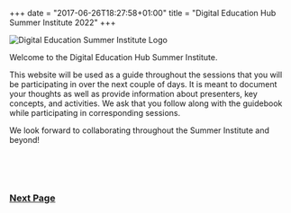 +++
date = "2017-06-26T18:27:58+01:00"
title = "Digital Education Hub Summer Institute 2022"
+++

![Digital Education Summer Institute Logo](/images/dehsi2021.png)

Welcome to the Digital Education Hub Summer Institute.

This website will be used as a guide throughout the sessions that you will be participating in over the next couple of days. It is meant to document your thoughts as well as provide information about presenters, key concepts, and activities. We ask that you follow along with the guidebook while participating in corresponding sessions.

We look forward to collaborating throughout the Summer Institute and beyond!
 
&nbsp;
 
&nbsp;
 
### [Next Page](https://dehsi2022.netlify.app/background/welcomemessage/)